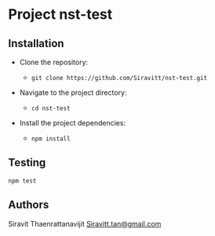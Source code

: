 # Project nst-test

## Installation

* Clone the repository:
	* ```git clone https://github.com/Siravitt/nst-test.git```

* Navigate to the project directory:
	* ```cd nst-test```

* Install the project dependencies:
	* ```npm install```

## Testing
	npm test

## Authors
Siravit Thaenrattanavijit Siravitt.tan@gmail.com
